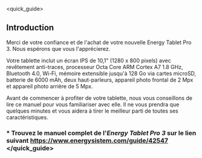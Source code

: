 <quick_guide>
## Introduction
Merci de votre confiance et de l'achat de votre nouvelle Energy Tablet Pro 3. Nous espérons que vous l'apprécierez.

Votre tablette inclut un écran IPS de 10,1" (1280 x 800 pixels) avec revêtement anti-traces, processeur Octa Core ARM Cortex A7 1.8 GHz, Bluetooth 4.0, Wi-Fi, mémoire extensible jusqu'à 128 Go via cartes microSD, batterie de 6000 mAh, deux haut-parleurs, appareil photo frontal de 2 Mpx et appareil photo arrière de 5 Mpx.

Avant de commencer à profiter de votre tablette, nous vous conseillons de lire ce manuel pour vous familiariser avec elle. Il ne vous prendra que quelques minutes et vous aidera à tirer le meilleur parti de toutes ses caractéristiques.

### <unique> * Trouvez le manuel complet de l'*Energy Tablet Pro 3* sur le lien suivant https://www.energysistem.com/guide/42547 </unique></quick_guide>
